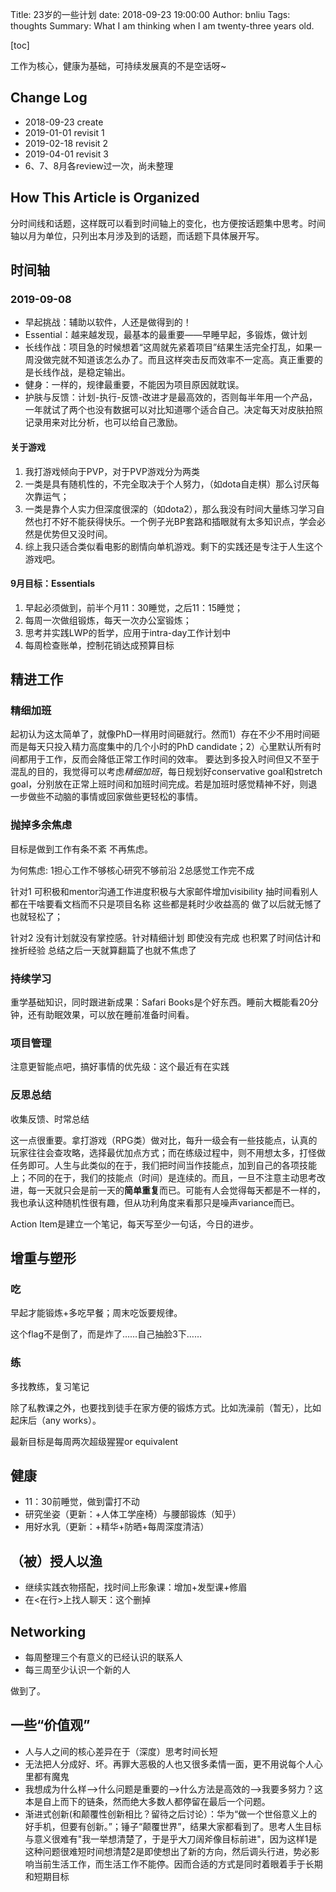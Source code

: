 Title: 23岁的一些计划
date: 2018-09-23 19:00:00
Author: bnliu
Tags: thoughts
Summary: What I am thinking when I am twenty-three years old.


[toc]

工作为核心，健康为基础，可持续发展真的不是空话呀~

## Change Log
- 2018-09-23 create
- 2019-01-01 revisit 1
- 2019-02-18 revisit 2
- 2019-04-01 revisit 3
- 6、7、8月各review过一次，尚未整理

## How This Article is Organized
分时间线和话题，这样既可以看到时间轴上的变化，也方便按话题集中思考。时间轴以月为单位，只列出本月涉及到的话题，而话题下具体展开写。

## 时间轴
### 2019-09-08
- 早起挑战：辅助以软件，人还是做得到的！
- Essential：越来越发现，最基本的最重要——早睡早起，多锻炼，做计划
- 长线作战：项目急的时候想着“这周就先紧着项目”结果生活完全打乱，如果一周没做完就不知道该怎么办了。而且这样突击反而效率不一定高。真正重要的是长线作战，是稳定输出。
- 健身：一样的，规律最重要，不能因为项目原因就耽误。
- 护肤与反馈：计划-执行-反馈-改进才是最高效的，否则每半年用一个产品，一年就试了两个也没有数据可以对比知道哪个适合自己。决定每天对皮肤拍照记录用来对比分析，也可以给自己激励。

#### 关于游戏
1. 我打游戏倾向于PVP，对于PVP游戏分为两类
2. 一类是具有随机性的，不完全取决于个人努力，（如dota自走棋）那么讨厌每次靠运气；
3. 一类是靠个人实力但深度很深的（如dota2），那么我没有时间大量练习学习自然也打不好不能获得快乐。一个例子光BP套路和插眼就有太多知识点，学会必然是优势但又没时间。
4. 综上我只适合类似看电影的剧情向单机游戏。剩下的实践还是专注于人生这个游戏吧。

#### 9月目标：Essentials
1. 早起必须做到，前半个月11：30睡觉，之后11：15睡觉；
2. 每周一次做组锻炼，每天一次办公室锻炼；
3. 思考并实践LWP的哲学，应用于intra-day工作计划中
4. 每周检查账单，控制花销达成预算目标


## 精进工作
### 精细加班
起初认为这太简单了，就像PhD一样用时间砸就行。然而1）存在不少不用时间砸而是每天只投入精力高度集中的几个小时的PhD candidate；2）心里默认所有时间都用于工作，反而会降低正常工作时间的效率。
要达到多投入时间但又不至于混乱的目的，我觉得可以考虑*精细加班*，每日规划好conservative goal和stretch goal，分别放在正常上班时间和加班时间完成。若是加班时感觉精神不好，则退一步做些不动脑的事情或回家做些更轻松的事情。

### 抛掉多余焦虑
目标是做到工作有条不紊 不再焦虑。

为何焦虑: 1担心工作不够核心研究不够前沿 2总感觉工作完不成

针对1 可积极和mentor沟通工作进度积极与大家邮件增加visibility 抽时间看别人都在干啥要看文档而不只是项目名称 这些都是耗时少收益高的 做了以后就无憾了也就轻松了；

针对2 没有计划就没有掌控感。针对精细计划 即使没有完成 也积累了时间估计和挫折经验 总结之后一天就算翻篇了也就不焦虑了

### 持续学习
重学基础知识，同时跟进新成果：Safari Books是个好东西。睡前大概能看20分钟，还有助眠效果，可以放在睡前准备时间看。

### 项目管理
注意更智能点吧，搞好事情的优先级：这个最近有在实践

### 反思总结
收集反馈、时常总结

这一点很重要。拿打游戏（RPG类）做对比，每升一级会有一些技能点，认真的玩家往往会查攻略，选择最优加点方式；而在练级过程中，则不用想太多，打怪做任务即可。人生与此类似的在于，我们把时间当作技能点，加到自己的各项技能上；不同的在于，我们的技能点（时间）是连续的。而且，一旦不注意主动思考改进，每一天就只会是前一天的**简单重复**而已。可能有人会觉得每天都是不一样的，我也承认这种随机性很有趣，但从功利角度来看那只是噪声variance而已。

Action Item是建立一个笔记，每天写至少一句话，今日的进步。

## 增重与塑形
### 吃
早起才能锻炼+多吃早餐；周末吃饭要规律。

这个flag不是倒了，而是炸了……自己抽脸3下……

### 练
多找教练，复习笔记

除了私教课之外，也要找到徒手在家方便的锻炼方式。比如洗澡前（暂无），比如起床后（any works）。

最新目标是每周两次超级猩猩or equivalent

## 健康
- 11：30前睡觉，做到雷打不动
- 研究坐姿（更新：+人体工学座椅）与腰部锻炼（知乎）
- 用好水乳（更新：+精华+防晒+每周深度清洁）

## （被）授人以渔
- 继续实践衣物搭配，找时间上形象课：增加+发型课+修眉
- 在<在行>上找人聊天：这个删掉

## Networking
- 每周整理三个有意义的已经认识的联系人
- 每三周至少认识一个新的人

做到了。

## 一些“价值观”
- 人与人之间的核心差异在于（深度）思考时间长短
- 无法把人分成好、坏。再罪大恶极的人也又很多柔情一面，更不用说每个人心里都有魔鬼
- 我想成为什么样-->什么问题是重要的-->什么方法是高效的-->我要多努力？这本是自上而下的链条，然而绝大多数人都停留在最后一个问题。
- 渐进式创新(和颠覆性创新相比？留待之后讨论）：华为“做一个世俗意义上的好手机，但要有创新。”；锤子“颠覆世界”，结果大家都看到了。思考人生目标与意义很难有"我一举想清楚了，于是乎大刀阔斧像目标前进"，因为这样1是这种问题很难短时间想清楚2是即使想出了新的方向，然后调头行进，势必影响当前生活工作，而生活工作不能停。因而合适的方式是同时着眼着手于长期和短期目标